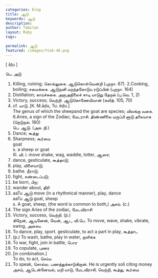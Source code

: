 ```yaml
---
categories: blog
title: ஆடு
keywords: ஆடு
description: 
author: Tamilan
layout: Ruby
tags: 
 
permalink: ஆடு
featured: /images/ttak-48.png
---
```

  
[ āṭu ]  
  
பெ. அடு  
1. Killing, ruining; கொல்லுகை. ஆடுகொள்வென்றி (புறநா. 67). 2.Cooking, boiling; சமைக்கை. ஆடுநனி மறந்தகோடுய ரடுப்பின் (புறநா. 164)  
3. Distillation; காய்ச்சுகை. அறாஅநிலைச் சாடி யாடுறு தேறல் (பு.வெ. 1, 2)  
4. Victory, success; வெற்றி. ஆடுகொணேமியான் (கலித். 105, 70)  
5. cf. யாடு. [K. M.āḍu, Tu. ēḍu.]  
The genus of which the sheepand the goat are species; விலங்கு வகை. 6.Aries, a sign of the Zodiac; மேடராசி. திண்ணிலை மருப்பி னாடு தலையாக (நெடுநல். 160)  
பெ. ஆடு. (அக. நி.)  
1. Dance; கூத்து  
2. Sharpness; கூர்மை  
goat  
s. a sheep or goat  
III. வி. i. move shake, wag, waddle, totter, ஆசை;  
2. dance, gesticulate, கூத்தாடு;  
3. play, விளையாடு;  
4. bathe. நீராடு;  
5. fight, சண்டைப்படு;  
6. be born, பிற;  
7. wander about, திரி  
3. aaTu ஆடு move (in a rhythmical manner), play, dance  
aaTu ஆடு goat, sheep  
s. A goat, sheep, (the word is common to both,) அசம். (c.)  
2. The sign Aries of the zodiac, மேடவிராசி  
3. Victory, success, வெற்றி. (p.)  
கிறேன், ஆடினேன், வேன், ஆட, வி.பெ. To move, wave, shake, vibrate, swing, அசைய  
2. To dance, play, sport. gesticulate, to act a part in play, கூத்தாட  
3. (p.) To wash, bathe, play in water, குளிக்க  
4. To war, fight, join in battle, பொர  
5. To copulate, புணர  
6. [in combination.]  
To do, to act, செய்ய  
7. To speak, சொல்ல. பணத்துக்காடுகிறான். He is urgently soli citing money  
அசம், ஆடென்னேவல், மறி யாடு, மேடவிராசி, வெற்றி, கூத்து, கூர்மை